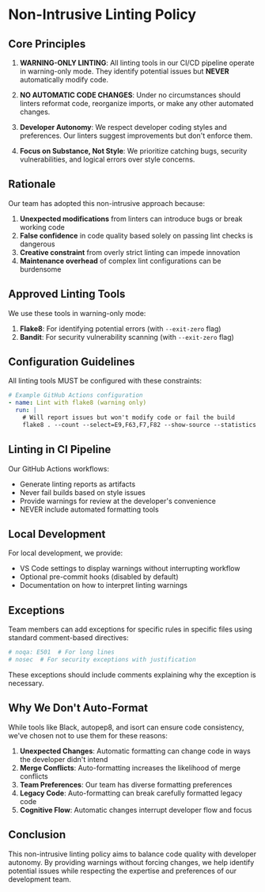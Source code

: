 # Non-Intrusive Linting Policy

## Core Principles

1. **WARNING-ONLY LINTING**: All linting tools in our CI/CD pipeline operate in warning-only mode. They identify potential issues but **NEVER** automatically modify code.

2. **NO AUTOMATIC CODE CHANGES**: Under no circumstances should linters reformat code, reorganize imports, or make any other automated changes.

3. **Developer Autonomy**: We respect developer coding styles and preferences. Our linters suggest improvements but don't enforce them.

4. **Focus on Substance, Not Style**: We prioritize catching bugs, security vulnerabilities, and logical errors over style concerns.

## Rationale

Our team has adopted this non-intrusive approach because:

1. **Unexpected modifications** from linters can introduce bugs or break working code
2. **False confidence** in code quality based solely on passing lint checks is dangerous
3. **Creative constraint** from overly strict linting can impede innovation
4. **Maintenance overhead** of complex lint configurations can be burdensome

## Approved Linting Tools

We use these tools in warning-only mode:

1. **Flake8**: For identifying potential errors (with `--exit-zero` flag)
2. **Bandit**: For security vulnerability scanning (with `--exit-zero` flag)

## Configuration Guidelines

All linting tools MUST be configured with these constraints:

```yaml
# Example GitHub Actions configuration
- name: Lint with flake8 (warning only)
  run: |
    # Will report issues but won't modify code or fail the build
    flake8 . --count --select=E9,F63,F7,F82 --show-source --statistics --exit-zero
```

## Linting in CI Pipeline

Our GitHub Actions workflows:
- Generate linting reports as artifacts
- Never fail builds based on style issues
- Provide warnings for review at the developer's convenience
- NEVER include automated formatting tools

## Local Development

For local development, we provide:
- VS Code settings to display warnings without interrupting workflow
- Optional pre-commit hooks (disabled by default)
- Documentation on how to interpret linting warnings

## Exceptions

Team members can add exceptions for specific rules in specific files using standard comment-based directives:

```python
# noqa: E501  # For long lines
# nosec  # For security exceptions with justification
```

These exceptions should include comments explaining why the exception is necessary.

## Why We Don't Auto-Format

While tools like Black, autopep8, and isort can ensure code consistency, we've chosen not to use them for these reasons:

1. **Unexpected Changes**: Automatic formatting can change code in ways the developer didn't intend
2. **Merge Conflicts**: Auto-formatting increases the likelihood of merge conflicts
3. **Team Preferences**: Our team has diverse formatting preferences
4. **Legacy Code**: Auto-formatting can break carefully formatted legacy code
5. **Cognitive Flow**: Automatic changes interrupt developer flow and focus

## Conclusion

This non-intrusive linting policy aims to balance code quality with developer autonomy. By providing warnings without forcing changes, we help identify potential issues while respecting the expertise and preferences of our development team.

